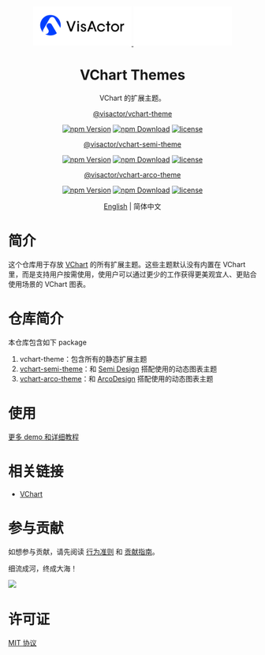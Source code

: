 <div align="center">
  <a href="https://github.com/VisActor#gh-light-mode-only" target="_blank">
    <img alt="VisActor Logo" width="200" src="https://github.com/VisActor/.github/blob/main/profile/logo_500_200_light.svg"/>
  </a>
  <a href="https://github.com/VisActor#gh-dark-mode-only" target="_blank">
    <img alt="VisActor Logo" width="200" src="https://github.com/VisActor/.github/blob/main/profile/logo_500_200_dark.svg"/>
  </a>
</div>

<div align="center">
  <h1>VChart Themes</h1>
</div>

<div align="center">

VChart 的扩展主题。

[@visactor/vchart-theme](https://github.com/VisActor/vchart-theme/tree/main/packages/vchart-theme)

[![npm Version](https://img.shields.io/npm/v/@visactor/vchart-theme.svg)](https://www.npmjs.com/package/@visactor/vchart-theme)
[![npm Download](https://img.shields.io/npm/dm/@visactor/vchart-theme.svg)](https://www.npmjs.com/package/@visactor/vchart-theme)
[![license](https://img.shields.io/badge/license-MIT-blue.svg)](https://github.com/visactor/vchart-theme/blob/main/LICENSE)

[@visactor/vchart-semi-theme](https://github.com/VisActor/vchart-theme/tree/main/packages/vchart-semi-theme)

[![npm Version](https://img.shields.io/npm/v/@visactor/vchart-semi-theme.svg)](https://www.npmjs.com/package/@visactor/vchart-semi-theme)
[![npm Download](https://img.shields.io/npm/dm/@visactor/vchart-semi-theme.svg)](https://www.npmjs.com/package/@visactor/vchart-semi-theme)
[![license](https://img.shields.io/badge/license-MIT-blue.svg)](https://github.com/visactor/vchart-semi-theme/blob/main/LICENSE)

[@visactor/vchart-arco-theme](https://github.com/VisActor/vchart-theme/tree/main/packages/vchart-arco-theme)

[![npm Version](https://img.shields.io/npm/v/@visactor/vchart-arco-theme.svg)](https://www.npmjs.com/package/@visactor/vchart-arco-theme)
[![npm Download](https://img.shields.io/npm/dm/@visactor/vchart-arco-theme.svg)](https://www.npmjs.com/package/@visactor/vchart-arco-theme)
[![license](https://img.shields.io/badge/license-MIT-blue.svg)](https://github.com/visactor/vchart-arco-theme/blob/main/LICENSE)

</div>

<div align="center">

[English](./README.md) | 简体中文

</div>

# 简介

这个仓库用于存放 [VChart](https://github.com/VisActor/VChart) 的所有扩展主题。这些主题默认没有内置在 VChart 里，而是支持用户按需使用，使用户可以通过更少的工作获得更美观宜人、更贴合使用场景的 VChart 图表。

# 仓库简介

本仓库包含如下 package

1. vchart-theme：包含所有的静态扩展主题
2. [vchart-semi-theme](https://github.com/VisActor/vchart-theme/tree/develop/packages/vchart-semi-theme)：和 [Semi Design](https://github.com/DouyinFE/semi-design) 搭配使用的动态图表主题
3. [vchart-arco-theme](https://github.com/VisActor/vchart-theme/tree/develop/packages/vchart-arco-theme)：和 [ArcoDesign](https://github.com/arco-design) 搭配使用的动态图表主题

# 使用

[更多 demo 和详细教程](https://www.visactor.io/vchart/guide/tutorial_docs/Theme/Theme_Extension)

# 相关链接

- [VChart](https://visactor.io/vchart)

# 参与贡献

如想参与贡献，请先阅读 [行为准则](./CODE_OF_CONDUCT.md) 和 [贡献指南](./CONTRIBUTING.zh-CN.md)。

细流成河，终成大海！

<a href="https://github.com/visactor/vchart-theme/graphs/contributors"><img src="https://contrib.rocks/image?repo=visactor/vchart-theme" /></a>

# 许可证

[MIT 协议](./LICENSE)
